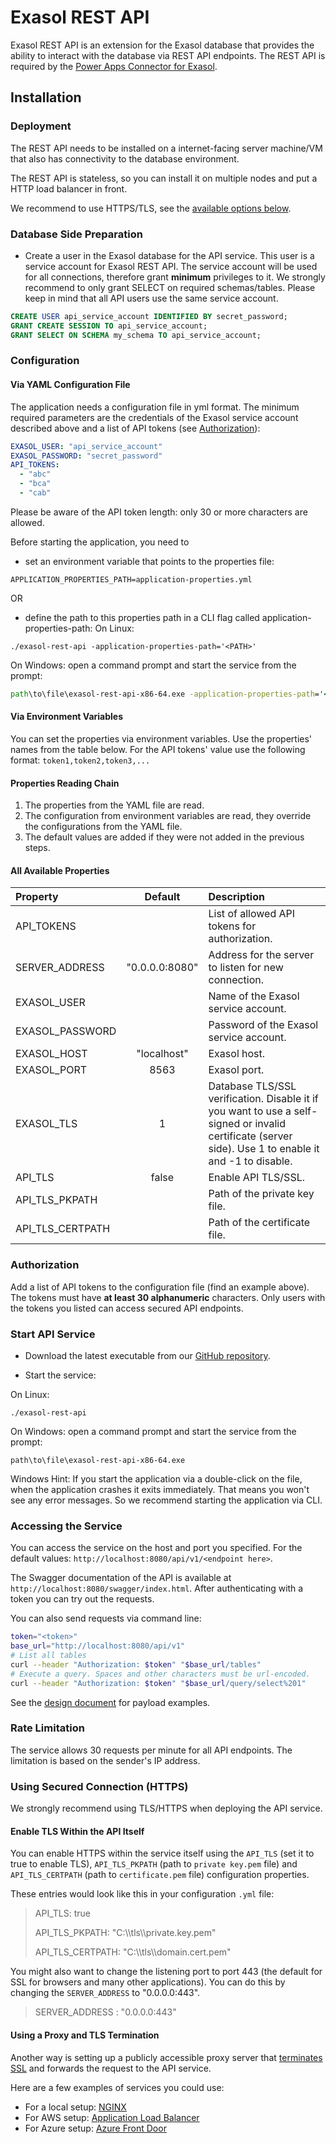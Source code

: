 # Exasol REST API

Exasol REST API is an extension for the Exasol database that provides the ability to interact with the database via REST API endpoints. The REST API is required by the [Power Apps Connector for Exasol](https://github.com/exasol/power-apps-connector).

## Installation

### Deployment

The REST API needs to be installed on a internet-facing server machine/VM that also has connectivity to the database environment.

The REST API is stateless, so you can install it on multiple nodes and put a HTTP load balancer in front.

We recommend to use HTTPS/TLS, see the [available options below](#using-secured-connection-https).

### Database Side Preparation

* Create a user in the Exasol database for the API service. This user is a service account for Exasol REST API. The service account will be used for all connections, therefore grant **minimum** privileges to it. We strongly recommend to only grant SELECT on required schemas/tables. Please keep in mind that all API users use the same service account.

```sql
CREATE USER api_service_account IDENTIFIED BY secret_password;
GRANT CREATE SESSION TO api_service_account;
GRANT SELECT ON SCHEMA my_schema TO api_service_account;
```

### Configuration

#### Via YAML Configuration File

The application needs a configuration file in yml format. The minimum required parameters are the credentials of the
Exasol service account described above and a list of API tokens (see [Authorization](#authorization)):

```yaml
EXASOL_USER: "api_service_account"
EXASOL_PASSWORD: "secret_password"
API_TOKENS:
  - "abc"
  - "bca"
  - "cab"
```

Please be aware of the API token length: only 30 or more characters are allowed.

Before starting the application, you need to 
- set an environment variable that points to the properties file:

```
APPLICATION_PROPERTIES_PATH=application-properties.yml
```
OR

- define the path to this properties path in a CLI flag called application-properties-path:
On Linux:

```shell
./exasol-rest-api -application-properties-path='<PATH>'
```

On Windows: open a command prompt and start the service from the prompt:  

```cmd
path\to\file\exasol-rest-api-x86-64.exe -application-properties-path='<PATH>'
```


#### Via Environment Variables

You can set the properties via environment variables. Use the properties' names from the table below.
For the API tokens' value use the following format: `token1,token2,token3,...`

#### Properties Reading Chain

1. The properties from the YAML file are read.
2. The configuration from environment variables are read, they override the configurations from the YAML file.
3. The default values are added if they were not added in the previous steps.

#### All Available Properties

| Property                     |    Default     | Description                                                  |
| :--------------------------- | :------------: | :----------------------------------------------------------- |
| API_TOKENS                   |                | List of allowed API tokens for authorization.                |
| SERVER_ADDRESS               | "0.0.0.0:8080" | Address for the server to listen for new connection.         |
| EXASOL_USER                  |                | Name of the Exasol service account.                          |
| EXASOL_PASSWORD              |                | Password of the Exasol service account.                      |
| EXASOL_HOST                  |  "localhost"   | Exasol host.                                                 |
| EXASOL_PORT                  |      8563      | Exasol port.                                                 |
| EXASOL_TLS                   |       1        | Database TLS/SSL verification. Disable it if you want to use a self-signed or invalid certificate (server side). Use 1 to enable it and -1 to disable. |
| API_TLS                      |     false      | Enable API TLS/SSL.                                          |
| API_TLS_PKPATH               |                | Path of the private key file.                                |
| API_TLS_CERTPATH             |                | Path of the certificate file.                                |

[1]: https://community.exasol.com/t5/database-features/database-connection-encryption-at-exasol/ta-p/2259

### Authorization

Add a list of API tokens to the configuration file (find an example above).
The tokens must have **at least 30 alphanumeric** characters. Only users with the tokens you listed can access secured API endpoints.

### Start API Service

* Download the latest executable from our [GitHub repository](https://github.com/exasol/exasol-rest-api/releases).

* Start the service:

On Linux:

```shell
./exasol-rest-api
```

On Windows: open a command prompt and start the service from the prompt:

```shell
path\to\file\exasol-rest-api-x86-64.exe
```

Windows Hint: If you start the application via a double-click on the file, when the application crashes it exits immediately. That means you won't see any error messages. So we recommend starting the application via CLI.

### Accessing the Service

You can access the service on the host and port you specified. For the default values: `http://localhost:8080/api/v1/<endpoint here>`.

The Swagger documentation of the API is available at `http://localhost:8080/swagger/index.html`. After authenticating with a token you can try out the requests.

You can also send requests via command line:

```sh
token="<token>"
base_url="http://localhost:8080/api/v1"
# List all tables
curl --header "Authorization: $token" "$base_url/tables"
# Execute a query. Spaces and other characters must be url-encoded.
curl --header "Authorization: $token" "$base_url/query/select%201"
```

See the [design document](../design.md) for payload examples.

### Rate Limitation

The service allows 30 requests per minute for all API endpoints. The limitation is based on the sender's IP address.

### Using Secured Connection (HTTPS)

We strongly recommend using TLS/HTTPS when deploying the API service.

#### Enable TLS Within the API Itself

You can enable HTTPS within the service itself using the `API_TLS` (set it to true to enable TLS), `API_TLS_PKPATH` (path to `private key.pem` file) and `API_TLS_CERTPATH` (path to `certificate.pem` file) configuration properties.

These entries would look like this in your configuration `.yml` file:

> API_TLS: true
>
> API_TLS_PKPATH: "C:\\\tls\\\private.key.pem"
>
> API_TLS_CERTPATH: "C:\\\tls\\\domain.cert.pem"

You might also want to change the listening port to port 443 (the default for SSL for browsers and many other applications). You can do this by changing the `SERVER_ADDRESS` to  "0.0.0.0:443".

> SERVER_ADDRESS : "0.0.0.0:443"

#### Using a Proxy and TLS Termination

Another way is setting up a publicly accessible proxy server that [terminates SSL](https://en.wikipedia.org/wiki/TLS_termination_proxy) and forwards the request to the API service.

Here are a few examples of services you could use:

* For a local setup: [NGINX](https://docs.nginx.com/nginx/admin-guide/security-controls/terminating-ssl-http/)
* For AWS setup: [Application Load Balancer](https://aws.amazon.com/elasticloadbalancing/)
* For Azure setup: [Azure Front Door](https://docs.microsoft.com/en-us/azure/frontdoor/front-door-overview)
